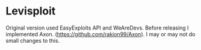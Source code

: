 # Levisploit
Original version used EasyExploits API and WeAreDevs. Before releasing I implemented Axon. (https://github.com/rakion99/Axon).
I may or may not do small changes to this.